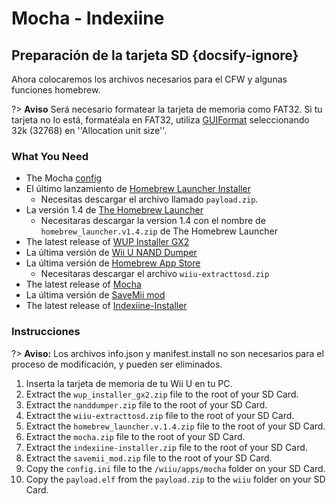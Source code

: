 # Mocha - Indexiine

## Preparación de la tarjeta SD {docsify-ignore}

Ahora colocaremos los archivos necesarios para el CFW y algunas funciones homebrew.

?> **Aviso** Será necesario formatear la tarjeta de memoria como FAT32. Si tu tarjeta no lo está, formatéala en FAT32, utiliza [GUIFormat](http://www.ridgecrop.demon.co.uk/index.htm?guiformat.htm) seleccionando 32k (32768) en ''Allocation unit size''.

### What You Need

- The Mocha <a href="docs/files/config.ini" download>config</a>
- El último lanzamiento de [Homebrew Launcher Installer](https://github.com/wiiu-env/homebrew_launcher_installer/releases/latest)
  - Necesitas descargar el archivo llamado `payload.zip`.
- La versión 1.4 de [The Homebrew Launcher](https://github.com/dimok789/homebrew_launcher/releases/tag/1.4)
  - Necesitaras descargar la version 1.4 con el nombre de `homebrew_launcher.v1.4.zip` de The Homebrew Launcher
- The latest release of [WUP Installer GX2](http://wiiubru.com/appstore/zips/wup_installer_gx2.zip)
- La última versión de [Wii U NAND Dumper](https://github.com/koolkdev/wiiu-nanddumper/releases/latest)
- La última versión de [Homebrew App Store](https://github.com/vgmoose/hbas/releases/latest)
  - Necesitaras descargar el archivo `wiiu-extracttosd.zip`
- The latest release of [Mocha](https://www.wiiubru.com/appstore/zips/mocha.zip)
- La última versión de <a href="docs/files/savemii_mod.zip" download>SaveMii mod</a>
- The latest release of [Indexiine-Installer](https://github.com/GaryOderNichts/indexiine-installer/releases/latest)

### Instrucciones

?> **Aviso:** Los archivos info.json y manifest.install no son necesarios para el proceso de modificación, y pueden ser eliminados.

1. Inserta la tarjeta de memoria de tu Wii U en tu PC.
1. Extract the `wup_installer_gx2.zip` file to the root of your SD Card.
1. Extract the `nanddumper.zip` file to the root of your SD Card.
1. Extract the `wiiu-extracttosd.zip` file to the root of your SD Card.
1. Extract the `homebrew_launcher.v.1.4.zip` file to the root of your SD Card.
1. Extract the `mocha.zip` file to the root of your SD Card.
1. Extract the `indexiine-installer.zip` file to the root of your SD Card.
1. Extract the `savemii_mod.zip` file to the root of your SD Card.
1. Copy the `config.ini` file to the `/wiiu/apps/mocha` folder on your SD Card.
1. Copy the `payload.elf` from the `payload.zip` to the `wiiu` folder on your SD Card.
